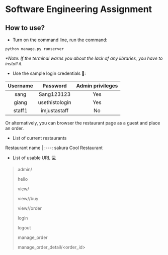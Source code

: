 # Software Engineering Assignment
## How to use?
- Turn on the command line, run the command:
```
python manage.py runserver
```
*\*Note: If the terminal warns you about the lack of any libraries, you have to install it.*

- Use the sample login credentials 🔐:

Username | Password | Admin privileges
| :---: | :---: | :---:
sang  | Sang123123 | Yes
giang  | usethistologin | Yes
staff1 | imjustastaff | No

Or alternatively, you can browser the restaurant page as a guest and place an order.

- List of current restaurants

Restaurant name
| :---:
sakura 
Cool Restaurant

- List of usable URL 💻
> admin/
> 
> hello
> 
> view/<restname>
>  
> view/<restname>/buy
> 
> view/<restname>/order
>
> login
>
> logout
>
> manage_order
>
> manage_order_detail/<order_id>
